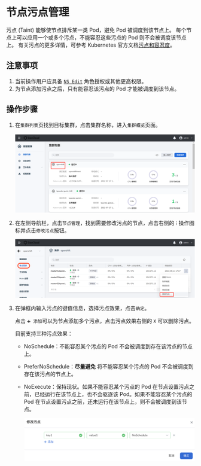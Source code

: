 # 节点污点管理

污点 (Taint) 能够使节点排斥某一类 Pod，避免 Pod 被调度到该节点上。
每个节点上可以应用一个或多个污点，不能容忍这些污点的 Pod 则不会被调度该节点上。
有关污点的更多详情，可参考 Kubernetes 官方文档[污点和容忍度](https://kubernetes.io/zh-cn/docs/concepts/scheduling-eviction/taint-and-toleration/)。

## 注意事项

1. 当前操作用户应具备 [`NS Edit`](../Permissions/PermissionBrief.md) 角色授权或其他更高权限。
2. 为节点添加污点之后，只有能容忍该污点的 Pod 才能被调度到该节点。<!--有关如何为 Pod 设置容忍度，可参考-->

## 操作步骤

1. 在`集群列表`页找到目标集群，点击集群名称，进入`集群概览`页面。

    ![点击集群名称](../../images/taint-click--cluster-name.png)

2. 在左侧导航栏，点击`节点管理`，找到需要修改污点的节点，点击右侧的 `ⵗ` 操作图标并点击`修改污点`按钮。

    ![修改污点](../../images/taint-change.png)

3. 在弹框内输入污点的键值信息，选择污点效果，点击`确定`。

    点击 `➕ 添加`可以为节点添加多个污点，点击污点效果右侧的 `X` 可以删除污点。

    目前支持三种污点效果：

    - NoSchedule：不能容忍某个污点的 Pod 不会被调度到存在该污点的节点上。
    - PreferNoSchedule：**尽量避免** 将不能容忍某个污点的 Pod 不会被调度到存在该污点的节点上。
    - NoExecute：保持现状。如果不能容忍某个污点的 Pod 在节点设置污点之前，已经运行在该节点上，也不会驱逐该 Pod。如果不能容忍某个污点的 Pod 在节点设置污点之前，还未运行在该节点上，则不会被调度到该节点。

        ![修改污点](../../images/taint-add-remove.png)
